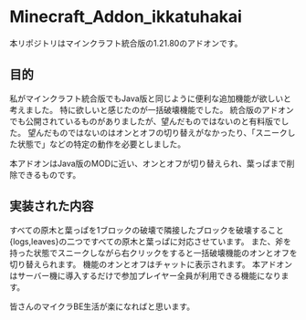 # Minecraft_Addon_ikkatuhakai

本リポジトリはマインクラフト統合版の1.21.80のアドオンです。

## 目的
私がマインクラフト統合版でもJava版と同じように便利な追加機能が欲しいと考えました。 
特に欲しいと感じたのが一括破壊機能でした。 
統合版のアドオンでも公開されているものがありましたが、望んだものではないのと有料版でした。 
望んだものではないのはオンとオフの切り替えがなかったり、「スニークした状態で」などの特定の動作を必要としました。 

本アドオンはJava版のMODに近い、オンとオフが切り替えられ、葉っぱまで削除できるものです。 

## 実装された内容
すべての原木と葉っぱを1ブロックの破壊で隣接したブロックを破壊すること  
{logs,leaves}の二つですべての原木と葉っぱに対応させています。 
また、斧を持った状態でスニークしながら右クリックをすると一括破壊機能のオンとオフを切り替えられます。 
機能のオンとオフはチャットに表示されます。 
本アドオンはサーバー機に導入するだけで参加プレイヤー全員が利用できる機能になります。 


皆さんのマイクラBE生活が楽になればと思います。

